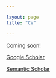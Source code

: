```yaml
---

layout: page
title: "CV"

---
```


Coming soon!

[Google Scholar](https://scholar.google.com/citations?hl=en&user=iWv2n6UAAAAJ)

[Semantic Scholar](https://www.semanticscholar.org/author/L.-Donatelli/51225576) 
